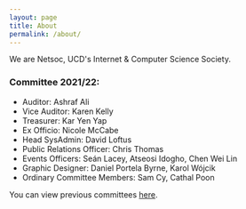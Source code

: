 ```yaml
---
layout: page
title: About
permalink: /about/
---
```


We are Netsoc, UCD's Internet & Computer Science Society.

### Committee 2021/22:

* Auditor: Ashraf Ali
* Vice Auditor: Karen Kelly
* Treasurer: Kar Yen Yap
* Ex Officio: Nicole McCabe
* Head SysAdmin: David Loftus
* Public Relations Officer: Chris Thomas
* Events Officers: Seán Lacey, Atseosi Idogho, Chen Wei Lin
* Graphic Designer: Daniel Portela Byrne, Karol Wójcik
* Ordinary Committee Members: Sam Cy, Cathal Poon

You can view previous committees [here](history).
